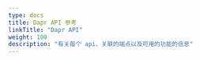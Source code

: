 ```yaml
---
type: docs
title: Dapr API 参考
linkTitle: "Dapr API"
weight: 100
description: "有关每个 api、关联的端点以及可用的功能的信息"
---
```


